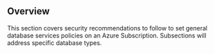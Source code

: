 ## Overview

This section covers security recommendations to follow to set general database services policies on an Azure Subscription. Subsections will address specific database types.
